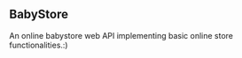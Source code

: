 ## BabyStore
<p>An online babystore web API implementing basic online store functionalities.:) </p>
